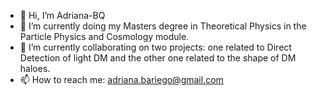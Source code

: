- 👋 Hi, I’m Adriana-BQ
- 🌱 I’m currently doing my Masters degree in Theoretical Physics in the Particle Physics and Cosmology module.
- 👀 I’m currently collaborating on two projects: one related to Direct Detection of light DM and the other one related to the shape of DM haloes.
- 📫 How to reach me: adriana.bariego@gmail.com


